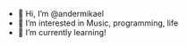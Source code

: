 - 👋 Hi, I’m @andermikael
- 👀 I’m interested in Music, programming, life
- 🌱 I’m currently learning!

<!---
andermikael/andermikael is a ✨ special ✨ repository because its `README.md` (this file) appears on your GitHub profile.
You can click the Preview link to take a look at your changes.
--->
